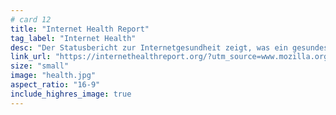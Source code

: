 ```yaml
---
# card 12
title: "Internet Health Report"
tag_label: "Internet Health"
desc: "Der Statusbericht zur Internetgesundheit zeigt, was ein gesundes Internet jetzt unbedingt braucht."
link_url: "https://internethealthreport.org/?utm_source=www.mozilla.org&utm_medium=referral&utm_campaign=homepage&utm_content=card"
size: "small"
image: "health.jpg"
aspect_ratio: "16-9"
include_highres_image: true
---
```

